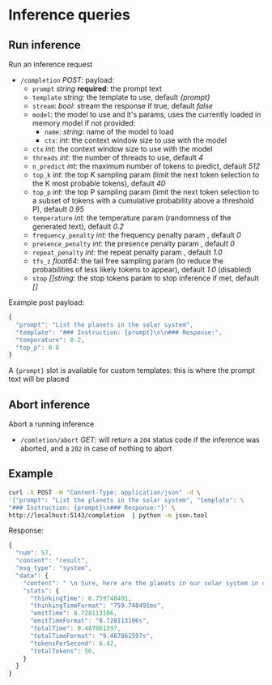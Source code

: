 # Inference queries

## Run inference

Run an inference request

- `/completion` *POST*: payload:   
  - `prompt` *string* **required**: the prompt text
  - `template` *string*: the template to use, default *{prompt}*
  - `stream`: *bool*: stream the response if true, default *false*
  - `model`: the model to use and it's params, uses the currently loaded in memory model if not provided:
    - `name`: *string*: name of the model to load
    - `ctx`: *int*: the context window size to use with the model
  - `ctx` *int*: the context window size to use with the model
  - `threads` *int*: the number of threads to use, default *4*
  - `n_predict` *int*: the maximum number of tokens to predict, default *512*
  - `top_k` *int*: the top K sampling param (limit the next token selection to the K most probable tokens), default *40*
  - `top_p` *int*: the top P sampling param (limit the next token selection to a subset of tokens with a cumulative probability above a threshold P), default *0.95*
  - `temperature` *int*: the temperature param (randomness of the generated text), default *0.2*
  - `frequency_penalty` *int*: the frequency penalty param , default *0*
  - `presence_penalty` *int*: the presence penalty param , default *0*
  - `repeat_penalty` *int*: the repeat penalty param , default *1.0*
  - `tfs_z` *float64*: the tail free sampling param (to reduce the probabilities of less likely tokens to appear), default *1.0* (disabled)
  - `stop` *[]string*: the stop tokens param to stop inference if met, default *[]*
  
Example post payload:

```js
{
  "prompt": "List the planets in the solar system",
  "template": "### Instruction: {prompt}\n\n### Response:",
  "temperature": 0.2,
  "top_p": 0.8
}
```

A `{prompt}` slot is available for custom templates: this is where the prompt text
will be placed

## Abort inference

Abort a running inference

- `/comletion/abort` *GET*: will return a `204` status code if the inference was aborted, and a `202` in case of nothing to abort

## Example

```bash
curl -X POST -H "Content-Type: application/json" -d \
'{"prompt": "List the planets in the solar system", "template": \
"### Instruction: {prompt}\n### Response:"}' \
http://localhost:5143/completion  | python -m json.tool
```

Response:

```js
{
  "num": 57,
  "content": "result",
  "msg_type": "system",
  "data": {
    "content": " \n Sure, here are the planets in our solar system in order from the sun:\n\n1. Mercury\n2. Venus\n3. Earth\n4. Mars\n5. Jupiter\n6. Saturn\n7. Uranus\n8. Neptune",
    "stats": {
      "thinkingTime": 0.759748491,
      "thinkingTimeFormat": "759.748491ms",
      "emitTime": 8.728113106,
      "emitTimeFormat": "8.728113106s",
      "totalTime": 9.487861597,
      "totalTimeFormat": "9.487861597s",
      "tokensPerSecond": 6.42,
      "totalTokens": 56,
    }
  }
}
```